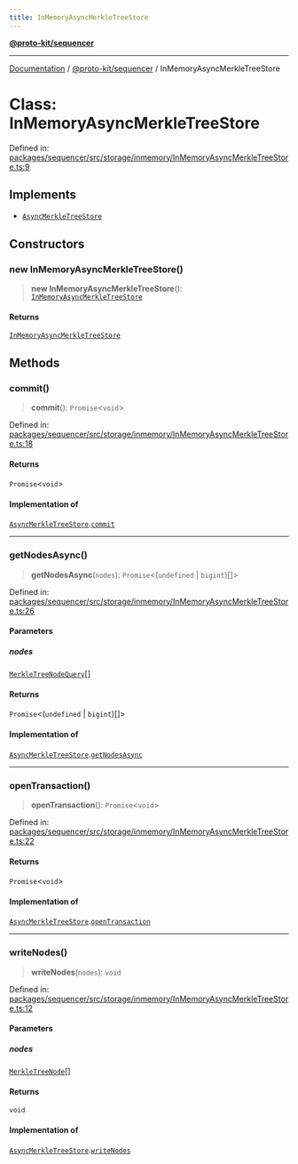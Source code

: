 ```yaml
---
title: InMemoryAsyncMerkleTreeStore
---
```


[**@proto-kit/sequencer**](../README.md)

***

[Documentation](../../../README.md) / [@proto-kit/sequencer](../README.md) / InMemoryAsyncMerkleTreeStore

# Class: InMemoryAsyncMerkleTreeStore

Defined in: [packages/sequencer/src/storage/inmemory/InMemoryAsyncMerkleTreeStore.ts:9](https://github.com/proto-kit/framework/blob/4d6b3b6da51b3edee0fbf25ce72c1f59ec61e891/packages/sequencer/src/storage/inmemory/InMemoryAsyncMerkleTreeStore.ts#L9)

## Implements

- [`AsyncMerkleTreeStore`](../interfaces/AsyncMerkleTreeStore.md)

## Constructors

### new InMemoryAsyncMerkleTreeStore()

> **new InMemoryAsyncMerkleTreeStore**(): [`InMemoryAsyncMerkleTreeStore`](InMemoryAsyncMerkleTreeStore.md)

#### Returns

[`InMemoryAsyncMerkleTreeStore`](InMemoryAsyncMerkleTreeStore.md)

## Methods

### commit()

> **commit**(): `Promise`\<`void`\>

Defined in: [packages/sequencer/src/storage/inmemory/InMemoryAsyncMerkleTreeStore.ts:18](https://github.com/proto-kit/framework/blob/4d6b3b6da51b3edee0fbf25ce72c1f59ec61e891/packages/sequencer/src/storage/inmemory/InMemoryAsyncMerkleTreeStore.ts#L18)

#### Returns

`Promise`\<`void`\>

#### Implementation of

[`AsyncMerkleTreeStore`](../interfaces/AsyncMerkleTreeStore.md).[`commit`](../interfaces/AsyncMerkleTreeStore.md#commit)

***

### getNodesAsync()

> **getNodesAsync**(`nodes`): `Promise`\<(`undefined` \| `bigint`)[]\>

Defined in: [packages/sequencer/src/storage/inmemory/InMemoryAsyncMerkleTreeStore.ts:26](https://github.com/proto-kit/framework/blob/4d6b3b6da51b3edee0fbf25ce72c1f59ec61e891/packages/sequencer/src/storage/inmemory/InMemoryAsyncMerkleTreeStore.ts#L26)

#### Parameters

##### nodes

[`MerkleTreeNodeQuery`](../interfaces/MerkleTreeNodeQuery.md)[]

#### Returns

`Promise`\<(`undefined` \| `bigint`)[]\>

#### Implementation of

[`AsyncMerkleTreeStore`](../interfaces/AsyncMerkleTreeStore.md).[`getNodesAsync`](../interfaces/AsyncMerkleTreeStore.md#getnodesasync)

***

### openTransaction()

> **openTransaction**(): `Promise`\<`void`\>

Defined in: [packages/sequencer/src/storage/inmemory/InMemoryAsyncMerkleTreeStore.ts:22](https://github.com/proto-kit/framework/blob/4d6b3b6da51b3edee0fbf25ce72c1f59ec61e891/packages/sequencer/src/storage/inmemory/InMemoryAsyncMerkleTreeStore.ts#L22)

#### Returns

`Promise`\<`void`\>

#### Implementation of

[`AsyncMerkleTreeStore`](../interfaces/AsyncMerkleTreeStore.md).[`openTransaction`](../interfaces/AsyncMerkleTreeStore.md#opentransaction)

***

### writeNodes()

> **writeNodes**(`nodes`): `void`

Defined in: [packages/sequencer/src/storage/inmemory/InMemoryAsyncMerkleTreeStore.ts:12](https://github.com/proto-kit/framework/blob/4d6b3b6da51b3edee0fbf25ce72c1f59ec61e891/packages/sequencer/src/storage/inmemory/InMemoryAsyncMerkleTreeStore.ts#L12)

#### Parameters

##### nodes

[`MerkleTreeNode`](../interfaces/MerkleTreeNode.md)[]

#### Returns

`void`

#### Implementation of

[`AsyncMerkleTreeStore`](../interfaces/AsyncMerkleTreeStore.md).[`writeNodes`](../interfaces/AsyncMerkleTreeStore.md#writenodes)
